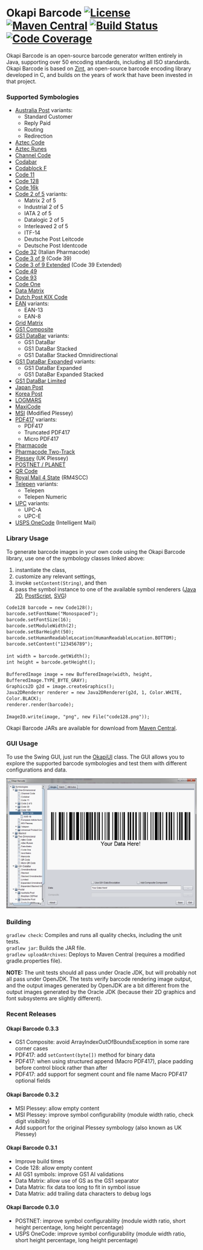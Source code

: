 # Okapi Barcode [![License](https://img.shields.io/badge/license-Apache%202-blue.svg)](http://www.apache.org/licenses/LICENSE-2.0.html) [![Maven Central](https://maven-badges.herokuapp.com/maven-central/uk.org.okapibarcode/okapibarcode/badge.svg)](https://maven-badges.herokuapp.com/maven-central/uk.org.okapibarcode/okapibarcode) [![Build Status](https://travis-ci.org/woo-j/OkapiBarcode.svg?branch=master)](https://travis-ci.org/woo-j/OkapiBarcode) [![Code Coverage](https://codecov.io/gh/woo-j/OkapiBarcode/branch/master/graph/badge.svg)](https://codecov.io/gh/woo-j/OkapiBarcode)

Okapi Barcode is an open-source barcode generator written entirely in Java,
supporting over 50 encoding standards, including all ISO standards. Okapi
Barcode is based on [Zint](https://sourceforge.net/projects/zint/), an
open-source barcode encoding library developed in C, and builds on the years
of work that have been invested in that project.

### Supported Symbologies

* [Australia Post](src/main/java/uk/org/okapibarcode/backend/AustraliaPost.java) variants:
  * Standard Customer
  * Reply Paid
  * Routing
  * Redirection
* [Aztec Code](src/main/java/uk/org/okapibarcode/backend/AztecCode.java)
* [Aztec Runes](src/main/java/uk/org/okapibarcode/backend/AztecRune.java)
* [Channel Code](src/main/java/uk/org/okapibarcode/backend/ChannelCode.java)
* [Codabar](src/main/java/uk/org/okapibarcode/backend/Codabar.java)
* [Codablock F](src/main/java/uk/org/okapibarcode/backend/CodablockF.java)
* [Code 11](src/main/java/uk/org/okapibarcode/backend/Code11.java)
* [Code 128](src/main/java/uk/org/okapibarcode/backend/Code128.java)
* [Code 16k](src/main/java/uk/org/okapibarcode/backend/Code16k.java)
* [Code 2 of 5](src/main/java/uk/org/okapibarcode/backend/Code2Of5.java) variants:
  * Matrix 2 of 5
  * Industrial 2 of 5
  * IATA 2 of 5
  * Datalogic 2 of 5
  * Interleaved 2 of 5
  * ITF-14
  * Deutsche Post Leitcode
  * Deutsche Post Identcode
* [Code 32](src/main/java/uk/org/okapibarcode/backend/Code32.java) (Italian Pharmacode)
* [Code 3 of 9](src/main/java/uk/org/okapibarcode/backend/Code3Of9.java) (Code 39)
* [Code 3 of 9 Extended](src/main/java/uk/org/okapibarcode/backend/Code3Of9Extended.java) (Code 39 Extended)
* [Code 49](src/main/java/uk/org/okapibarcode/backend/Code49.java)
* [Code 93](src/main/java/uk/org/okapibarcode/backend/Code93.java)
* [Code One](src/main/java/uk/org/okapibarcode/backend/CodeOne.java)
* [Data Matrix](src/main/java/uk/org/okapibarcode/backend/DataMatrix.java)
* [Dutch Post KIX Code](src/main/java/uk/org/okapibarcode/backend/KixCode.java)
* [EAN](src/main/java/uk/org/okapibarcode/backend/Ean.java) variants:
  * EAN-13
  * EAN-8
* [Grid Matrix](src/main/java/uk/org/okapibarcode/backend/GridMatrix.java)
* [GS1 Composite](src/main/java/uk/org/okapibarcode/backend/Composite.java)
* [GS1 DataBar](src/main/java/uk/org/okapibarcode/backend/DataBar14.java) variants:
  * GS1 DataBar
  * GS1 DataBar Stacked
  * GS1 DataBar Stacked Omnidirectional
* [GS1 DataBar Expanded](src/main/java/uk/org/okapibarcode/backend/DataBarExpanded.java) variants:
  * GS1 DataBar Expanded
  * GS1 DataBar Expanded Stacked
* [GS1 DataBar Limited](src/main/java/uk/org/okapibarcode/backend/DataBarLimited.java)
* [Japan Post](src/main/java/uk/org/okapibarcode/backend/JapanPost.java)
* [Korea Post](src/main/java/uk/org/okapibarcode/backend/KoreaPost.java)
* [LOGMARS](src/main/java/uk/org/okapibarcode/backend/Logmars.java)
* [MaxiCode](src/main/java/uk/org/okapibarcode/backend/MaxiCode.java)
* [MSI](src/main/java/uk/org/okapibarcode/backend/MsiPlessey.java) (Modified Plessey)
* [PDF417](src/main/java/uk/org/okapibarcode/backend/Pdf417.java) variants:
  * PDF417
  * Truncated PDF417
  * Micro PDF417
* [Pharmacode](src/main/java/uk/org/okapibarcode/backend/Pharmacode.java)
* [Pharmacode Two-Track](src/main/java/uk/org/okapibarcode/backend/Pharmacode2Track.java)
* [Plessey](src/main/java/uk/org/okapibarcode/backend/Plessey.java) (UK Plessey)
* [POSTNET / PLANET](src/main/java/uk/org/okapibarcode/backend/Postnet.java)
* [QR Code](src/main/java/uk/org/okapibarcode/backend/QrCode.java)
* [Royal Mail 4 State](src/main/java/uk/org/okapibarcode/backend/RoyalMail4State.java) (RM4SCC)
* [Telepen](src/main/java/uk/org/okapibarcode/backend/Telepen.java) variants:
  * Telepen
  * Telepen Numeric
* [UPC](src/main/java/uk/org/okapibarcode/backend/Upc.java) variants:
  * UPC-A
  * UPC-E
* [USPS OneCode](src/main/java/uk/org/okapibarcode/backend/UspsOneCode.java) (Intelligent Mail)

### Library Usage

To generate barcode images in your own code using the Okapi Barcode library, use one of the symbology
classes linked above:

1. instantiate the class,
2. customize any relevant settings,
3. invoke `setContent(String)`, and then
4. pass the symbol instance to one of the available symbol renderers
([Java 2D](src/main/java/uk/org/okapibarcode/output/Java2DRenderer.java),
[PostScript](src/main/java/uk/org/okapibarcode/output/PostScriptRenderer.java),
[SVG](src/main/java/uk/org/okapibarcode/output/SvgRenderer.java))

```
Code128 barcode = new Code128();
barcode.setFontName("Monospaced");
barcode.setFontSize(16);
barcode.setModuleWidth(2);
barcode.setBarHeight(50);
barcode.setHumanReadableLocation(HumanReadableLocation.BOTTOM);
barcode.setContent("123456789");

int width = barcode.getWidth();
int height = barcode.getHeight();

BufferedImage image = new BufferedImage(width, height, BufferedImage.TYPE_BYTE_GRAY);
Graphics2D g2d = image.createGraphics();
Java2DRenderer renderer = new Java2DRenderer(g2d, 1, Color.WHITE, Color.BLACK);
renderer.render(barcode);

ImageIO.write(image, "png", new File("code128.png"));
```

Okapi Barcode JARs are available for download from [Maven Central](http://search.maven.org/#search|ga|1|uk.org.okapibarcode).

### GUI Usage

To use the Swing GUI, just run the [OkapiUI](src/main/java/uk/org/okapibarcode/gui/OkapiUI.java) class.
The GUI allows you to explore the supported barcode symbologies and test them with different configurations
and data.

![Okapi GUI Screenshot](okapi-gui-screenshot.png)

### Building

`gradlew check`: Compiles and runs all quality checks, including the unit tests.  
`gradlew jar`: Builds the JAR file.  
`gradlew uploadArchives`: Deploys to Maven Central (requires a modified gradle.properties file).  

**NOTE:** The unit tests should all pass under Oracle JDK, but will probably not all pass under OpenJDK. The tests verify barcode rendering image output, and the output images generated by OpenJDK are a bit different from the output images generated by the Oracle JDK (because their 2D graphics and font subsystems are slightly different).

### Recent Releases

#### Okapi Barcode 0.3.3

- GS1 Composite: avoid ArrayIndexOutOfBoundsException in some rare corner cases
- PDF417: add `setContent(byte[])` method for binary data
- PDF417: when using structured append (Macro PDF417), place padding before control block rather than after
- PDF417: add support for segment count and file name Macro PDF417 optional fields

#### Okapi Barcode 0.3.2

- MSI Plessey: allow empty content
- MSI Plessey: improve symbol configurability (module width ratio, check digit visibility)
- Add support for the original Plessey symbology (also known as UK Plessey)

#### Okapi Barcode 0.3.1

- Improve build times
- Code 128: allow empty content
- All GS1 symbols: improve GS1 AI validations
- Data Matrix: allow use of GS as the GS1 separator
- Data Matrix: fix data too long to fit in symbol issue
- Data Matrix: add trailing data characters to debug logs

#### Okapi Barcode 0.3.0

- POSTNET: improve symbol configurability (module width ratio, short height percentage, long height percentage)
- USPS OneCode: improve symbol configurability (module width ratio, short height percentage, long height percentage)
